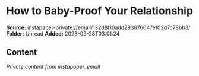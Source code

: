 # How to Baby-Proof Your Relationship

**Source:** instapaper-private://email/132d8f10add293876047ef02d7c78bb3/
**Folder:** Unread
**Added:** 2023-09-28T03:01:24




## Content
*Private content from instapaper_email*
